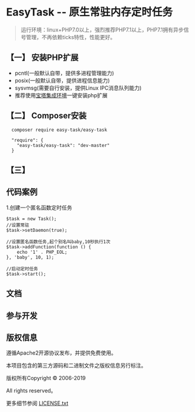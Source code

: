 ﻿EasyTask -- 原生常驻内存定时任务
===============

> 运行环境：linux+PHP7.0以上，强烈推荐PHP7.1以上，PHP7.1拥有异步信号管理，不再依赖ticks特性，性能更好。

## <h2>【一】 安装PHP扩展</h2>

* pcntl(一般默认自带，提供多进程管理能力)
* posix(一般默认自带，提供进程信息能力)
* sysvmsg(需要自行安装，提供Linux IPC消息队列能力)
* 推荐使用[宝塔集成环境](http://www.bt.cn/)一键安装php扩展

## <h2>【二】 Composer安装</h2>

~~~
  composer require easy-task/easy-task
~~~

~~~
  "require": {
    "easy-task/easy-task": "dev-master"
  }
~~~

## 【三】 <h2>代码案例</h2>

1.创建一个匿名函数定时任务
~~~
$task = new Task();
//设置常驻
$task->setDaemon(true);

//设置匿名函数任务,起个别名叫baby,10秒执行1次
$task->addFunction(function () {
    echo '1' . PHP_EOL;
}, 'baby', 10, 1);

//启动定时任务
$task->start();
~~~

## 文档



## 参与开发



## 版权信息

遵循Apache2开源协议发布，并提供免费使用。

本项目包含的第三方源码和二进制文件之版权信息另行标注。

版权所有Copyright © 2006-2019 

All rights reserved。

更多细节参阅 [LICENSE.txt](LICENSE.txt)
